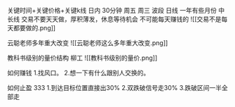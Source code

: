 关键时间+关键价格+关键k线 日内
30分钟 周五 周三 波段
日线 一年有些月份 中长线 
交易不要天天做，厚积薄发，休息等待机会
不可能每天赚钱的
![[交易不是每天都要做的.png]]

云聪老师多年重大改变
![[云聪老师这么多年重大改变.png]]

教科书级别的量价结构 柳工
![[教科书级别的量价.png]]

如何赚钱
1.找风口。
2.想一下有什么跟别人交换的。

如何止盈 333
1.到达目标位置直接出30%
2.双跌破信号走30%
3.跌破区间一半全部走
